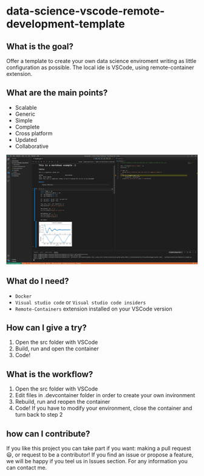 # data-science-vscode-remote-development-template

## What is the goal?
Offer a template to create your own data science enviroment writing as little configuration as possible. The local ide is VSCode, using remote-container extension.

## What are the main points?
+ Scalable
+ Generic
+ Simple
+ Complete
+ Cross platform
+ Updated
+ Collaborative

![jupyter-and-python-script](Screenshots/jupyter-and-python-script.png)

## What do I need?
+ `Docker`
+ `Visual studio code` or `Visual studio code insiders`
+ `Remote-Containers` extension installed on your VSCode version

## How can I give a try?
1. Open the src folder with VSCode
2. Build, run and open the container
3. Code!

## What is the workflow?
1. Open the src folder with VSCode
2. Edit files in .devcontainer folder in order to create your own invironment
3. Rebuild, run and reopen the container
4. Code! If you have to modify your environment, close the container and turn back to step 2

## how can I contribute?
If you like this project you can take part if you want: making a pull request :smiley:, or request to be a contributor! If you find an issue or propose a feature, we will be happy if you teel us in Issues section. For any information you can contact me.
